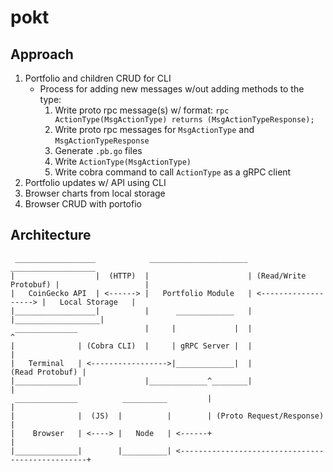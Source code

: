 # pokt

## Approach
1. Portfolio and children CRUD for CLI
    - Process for adding new messages w/out adding methods to the type:
        1. Write proto rpc message(s) w/ format: `rpc ActionType(MsgActionType) returns (MsgActionTypeResponse);`
        2. Write proto rpc messages for `MsgActionType` and `MsgActionTypeResponse`
        3. Generate `.pb.go` files
        4. Write `ActionType(MsgActionType)`  
        5. Write cobra command to call `ActionType` as a gRPC client 
2. Portfolio updates w/ API using CLI
3. Browser charts from local storage
4. Browser CRUD with portofio  
## Architecture
~~~
 __________________            ______________________                         ___________________
|                  |  (HTTP)  |                      | (Read/Write Protobuf) |                   |
|   CoinGecko API  | <------> |   Portfolio Module   | <-------------------> |   Local Storage   |
|__________________|          |      _____________   |                       |___________________|
 ______________               |     |             |  |                                 ^     
|              | (Cobra CLI)  |     | gRPC Server |  |                                 |
|   Terminal   | <----------------->|_____________|  |                 (Read Protobuf) |
|______________|              |_____________^________|                                 |
 ______________          __________         |                                          |
|              |  (JS)  |          |        | (Proto Request/Response)                 |  
|    Browser   | <----> |   Node   | <------+                                          |
|______________|        |__________| <-------------------------------------------------+ 
~~~
